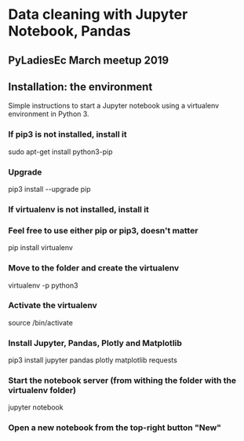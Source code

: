 # Data cleaning with Jupyter Notebook, Pandas
## PyLadiesEc March meetup 2019
## Installation: the environment
Simple instructions to start a Jupyter notebook using a virtualenv environment in Python 3.

### If pip3 is not installed, install it
sudo apt-get install python3-pip

### Upgrade
pip3 install --upgrade pip

### If virtualenv is not installed, install it
### Feel free to use either pip or pip3, doesn't matter
pip install virtualenv

### Move to the folder and create the virtualenv
virtualenv -p python3 <my-virtualenv-name>

### Activate the virtualenv
source <my-virtualenv-name>/bin/activate

### Install Jupyter, Pandas, Plotly and Matplotlib
pip3 install jupyter pandas plotly matplotlib requests

### Start the notebook server (from withing the folder with the virtualenv folder)
jupyter notebook

### Open a new notebook from the top-right button "New"
